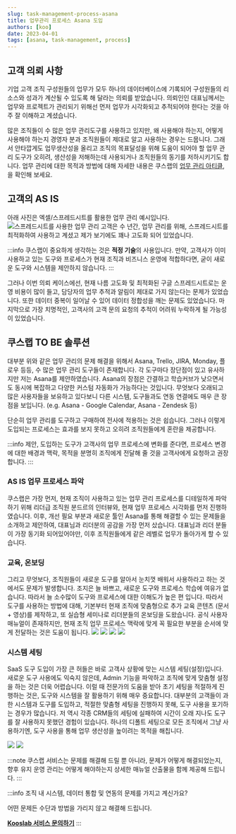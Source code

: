 ```yaml
---
slug: task-management-process-asana
title: 업무관리 프로세스 Asana 도입
authors: [koo]
date: 2023-04-01
tags: [asana, task-management, process]
---
```


## 고객 의뢰 사항

기업 고객 조직 구성원들의 업무가 모두 하나의 데이터베이스에 기록되어 구성원들의 리소스와 성과가 계산될 수 있도록 해 달라는 의뢰를 받았습니다.
의뢰인인 대표님께서는 업무와 프로젝트가 관리되기 위해선 먼저 업무가 시각화되고 추적되어야 한다는 것을 아주 잘 이해하고 계셨습니다.

많은 조직들이 수 많은 업무 관리도구를 사용하고 있지만, 왜 사용해야 하는지, 어떻게 사용해야 하는지 경영자 분과 조직원들이 제대로 알고 사용하는 경우는 드뭅니다. 그래서 안타깝게도 업무생산성을 올리고 조직의 목표달성을 위해 도움이 되어야 할 업무 관리 도구가 오히려, 생산성을 저해하는데 사용되거나 조직원들의 동기를 저하시키기도 합니다. 업무 관리에 대한 목적과 방법에 대해 자세한 내용은 쿠스랩의 <a href="/docs/services/task-visualization">업무 관리 아티클</a>,을 확인해 보세요.

<!-- truncate -->

## 고객의 AS IS

아래 사진은 엑셀/스프레드시트를 활용한 업무 관리 예시입니다.
![스프레드시트를 사용한 업무 관리](https://i.imgur.com/sjh29tv.png)
고객은 수 년간, 업무 관리를 위해, 스프레드시트를 최적화하여 사용하고 계셨고 제가 보기에도 꽤나 고도화 되어 있었습니다.

:::info
쿠스랩이 중요하게 생각하는 것은 **적정 기술**의 사용입니다. 만약, 고객사가 이미 사용하고 있는 도구와 프로세스가 현재 조직과 비즈니스 운영에 적합하다면, 굳이 새로운 도구와 시스템을 제안하지 않습니다.
:::

그러나 이번 의뢰 케이스에선, 현재 나름 고도화 및 최적화된 구글 스프레드시트로는 운영 비용이 많이 들고, 담당자의 업무 추적과 알림이 제대로 가지 않는다는 문제가 있었습니다. 또한 데이터 중복이 일어날 수 있어 데이터 정합성을 깨는 문제도 있었습니다. 마지막으로 가장 치명적인, 고객사의 고객 문의 요청의 추적이 어려워 누락하게 될 가능성이 있었습니다.

## 쿠스랩 TO BE 솔루션

대부분 위와 같은 업무 관리의 문제 해결을 위해서 Asana, Trello, JIRA, Monday, 플로우 등등, 수 많은 업무 관리 도구들이 존재합니다.
각 도구마다 장단점이 있고 유사하지만 저는 Asana를 제안하였습니다. Asana의 장점은 간결하고 학습커브가 낮으면서도 동시에 복잡하고 다양한 커스텀 자동화가 가능하다는 것입니다. 무엇보다 오래되고 많은 사용자들을 보유하고 있다보니 다른 시스템, 도구들과도 연동 연결에도 매우 큰 장점을 보입니다. (e.g. Asana - Google Calendar, Asana - Zendesk 등)

단순히 업무 관리를 도구하고 구매하여 전사에 적용하는 것은 쉽습니다. 그러나 이렇게 도입되는 프로세스는 효과를 보지 못하고 오히려 조직원들에게 혼란을 제공합니다.

:::info
제안, 도입하는 도구가 고객사의 업무 프로세스에 변화를 준다면, 프로세스 변경에 대한 배경과 맥락, 목적을 분명히 조직에게 전달해 줄 것을 고객사에게 요청하고 권장합니다.
:::

### AS IS 업무 프로세스 파악

쿠스랩은 가장 먼저, 현재 조직이 사용하고 있는 업무 관리 프로세스를 디테일하게 파악하기 위해 리더급 조직원 분드르의 인터뷰와, 현재 업무 프로세스 시각화를 먼저 진행하였습니다. 이후, 개선 필요 부분과 새로운 툴인 Asana를 통해 해결할 수 있는 문제들을 소개하고 제안하여, 대표님과 리더분의 공감을 가장 먼저 샀습니다. 대표님과 리더 분들이 가장 동기화 되어있어야만, 이후 조직원들에게 같은 레벨로 업무가 돌아가게 할 수 있습니다.

### 교육, 온보딩

그리고 무엇보다, 조직원들이 새로운 도구를 알아서 눈치껏 배워서 사용하라고 하는 것에서도 문제가 발생합니다. 조지은 늘 바쁘고, 새로운 도구와 프로세스 학습에 여유가 없습니다. 따라서 늘 소수많이 도구와 프로세스에 대한 이해도가 높은 편 입니다. 따라서 도구를 사용하는 방법에 대해, 기본부터 현재 조직에 맞춤형으로 추가 교육 콘텐츠 (문서 + 영상)를 제작하고, 또 실습형 세미나로 리더분들의 온보딩을 도왔습니다.
공식 사용자 매뉴얼이 존재하지만, 현재 조직 업무 프로세스 맥락에 맞게 꼭 필요한 부분을 순서에 맞게 전달하는 것은 도움이 됩니다.
![](https://i.imgur.com/bO3D4r8.png)
![](https://i.imgur.com/iZUbA8s.png)
![](https://i.imgur.com/GsB3AQh.png)
![](https://i.imgur.com/GaUcB4c.png)

### 시스템 세팅

SaaS 도구 도입이 가장 큰 허들은 바로 고객사 상황에 맞는 시스템 세팅(설정)입니다. 새로운 도구 사용에도 익숙지 않은데, Admin 기능을 파악하고 조직에 맞게 맞춤형 설정을 하는 것은 더욱 어렵습니다. 이럴 때 전문가의 도움을 받아 초기 세팅을 적절하게 진행하는 것은, 도구와 시스템을 잘 활용하기 위해 매우 중요합니다. 대부분의 고객들이 과한 시스템과 도구를 도입하고, 적절한 맞춤형 세팅을 진행하지 못해, 도구 사용을 포기하는 경우가 많습니다. 저 역시 각종 CRM들의 세팅에 실패하여 시간이 오래 지나도 도구를 잘 사용하지 못했던 경험이 있습니다. 하나의 디폴트 세팅으로 모든 조직에서 그냥 사용하기엔, 도구 사용을 통해 업무 생산성을 높이려는 목적을 해칩니다.

![](https://i.imgur.com/iMU4uif.png)
![](https://i.imgur.com/bApJbzM.png)

:::note
쿠스랩 서비스는 문제를 해결해 드릴 뿐 아니라, 문제가 어떻게 해결되었는지, 향후 유지 운영 관리는 어떻게 해야하는지 상세한 매뉴얼 산출물을 함께 제공해 드립니다.
:::

:::info
조직 내 시스템, 데이터 통합 및 연동의 문제를 가지고 계신가요?

어떤 문제든 수단과 방법을 가리지 않고 해결해 드립니다.

[**Kooslab 서비스 문의하기**](https://tally.so/r/mO5N4K)
:::
